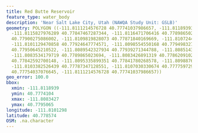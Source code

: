 ```yaml
---
title: Red Butte Reservoir
feature_type: water_body
description: 'Near Salt Lake City, Utah (NAWQA Study Unit: GSLB)'
geometry: POLYGON ((-111.8111214576728 40.77741037986657, -111.8118939338706 40.77802783437465,
  -111.8115827976289 40.77847467287344, -111.8116471706416 40.7789865023694, -111.811561339949
  40.77900275086002, -111.8109819828073 40.77871840169669, -111.8107244907384 40.77871840169669,
  -111.8101129470858 40.77924647774571, -111.8098554550168 40.77949832792167, -111.8096086917878
  40.77950645210522, -111.8089542327934 40.77939271344788, -111.8085143505082 40.77939271344788,
  -111.8083534179719 40.7789865023694, -111.8083426891319 40.7786209102747, -111.8086538253827
  40.77842592700148, -111.8095335899351 40.77841780268578, -111.8098876415277 40.77810907796183,
  -111.8103382526439 40.77787347128551, -111.8107030330674 40.7777597298328, -111.8108639656128
  40.77754037076645, -111.8111214576728 40.77741037986657))
geo_error: 100.0
bbox:
  xmin: -111.8118939
  ymin: 40.7774104
  xmax: -111.8083427
  ymax: 40.7795065
longitude: -111.8101298
latitude: 40.778574
OSM: .na.character
---
```

